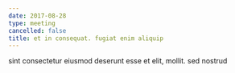 ```yaml
---
date: 2017-08-28
type: meeting
cancelled: false
title: et in consequat. fugiat enim aliquip
---
```

sint consectetur eiusmod deserunt esse et elit, mollit. sed nostrud